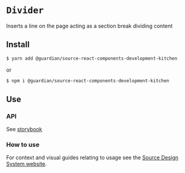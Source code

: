# `Divider`

Inserts a line on the page acting as a section break dividing content

## Install

```sh
$ yarn add @guardian/source-react-components-development-kitchen
```

or

```sh
$ npm i @guardian/source-react-components-development-kitchen
```

## Use

### API

See [storybook](https://guardian.github.io/csnx/?path=/docs/source-react-components-development-kitchen_divider--default-divider)

### How to use

For context and visual guides relating to usage see the [Source Design System website](https://theguardian.design).
